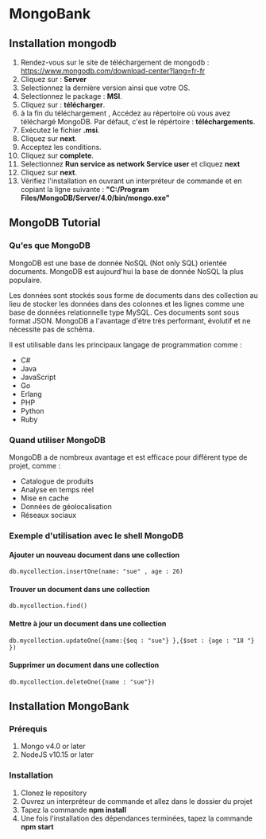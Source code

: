 # MongoBank

## Installation mongodb

1. Rendez-vous sur le site de téléchargement de mongodb : https://www.mongodb.com/download-center?lang=fr-fr
2. Cliquez sur : **Server**
3. Selectionnez la dernière version ainsi que votre OS.
4. Selectionnez le package : **MSI**.
5. Cliquez sur : **télécharger**.
6. à la fin du téléchargement , Accédez au répertoire où vous avez téléchargé MongoDB. Par défaut, c'est le répértoire : **téléchargements**.
7. Exécutez le fichier **.msi**.
8. Cliquez sur **next**.
9. Acceptez les conditions.
10. Cliquez sur **complete**.
11. Selectionnez **Run service as network Service user** et cliquez **next**
12. Cliquez sur **next**.
13. Vérifiez l'installation en ouvrant un interpréteur de commande et en copiant la ligne suivante : **"C:/Program Files/MongoDB/Server/4.0/bin/mongo.exe"**

## MongoDB Tutorial

### Qu'es que MongoDB

MongoDB est une base de donnée NoSQL (Not only SQL) orientée documents. MongoDB est aujourd'hui la base de donnée NoSQL la plus populaire.

Les données sont stockés sous forme de documents dans des collection au lieu de stocker les données dans des colonnes et les lignes comme une base de données relationnelle type MySQL.
Ces documents sont sous format JSON.
MongoDB a l'avantage d'étre très performant, évolutif et ne nécessite pas de schéma.

Il est utilisable dans les principaux langage de programmation comme :
+ C#
+ Java
+ JavaScript
+ Go
+ Erlang
+ PHP
+ Python
+ Ruby

### Quand utiliser MongoDB

MongoDB a de nombreux avantage et est efficace pour différent type de projet, comme :

+ Catalogue de produits
+ Analyse en temps réel
+ Mise en cache
+ Données de géolocalisation
+ Réseaux sociaux

### Exemple d'utilisation avec le shell MongoDB

#### Ajouter un nouveau document dans une collection
```console
db.mycollection.insertOne(name: "sue" , age : 26)
```

#### Trouver un document dans une collection
```console
db.mycollection.find()
```

#### Mettre à jour un document dans une collection
```console
db.mycollection.updateOne({name:{$eq : "sue"} },{$set : {age : "18 "} })
```

#### Supprimer un document dans une collection
```console
db.mycollection.deleteOne({name : "sue"})
```

## Installation MongoBank

### Prérequis

1. Mongo v4.0 or later
2. NodeJS v10.15 or later

### Installation

1. Clonez le repository
2. Ouvrez un interpréteur de commande et allez dans le dossier du projet
3. Tapez la commande **npm install**
4. Une fois l'installation des dépendances terminées, tapez la commande **npm start**
